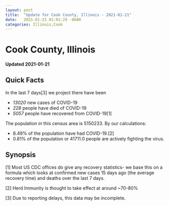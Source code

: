```yaml
---
layout: post
title:  "Update for Cook County, Illinois - 2021-01-21"
date:   2021-01-21 01:01:29 -0600
categories: Illinois,Cook
---
```


# Cook County, Illinois
#### Updated 2021-01-21

## Quick Facts

In the last 7 days[3] we project there have been
- *13020* new cases of COVID-19
- *228* people have died of COVID-19
- *5057* people have recovered from COVID-19[1]

The population in this census area is 5150233. By our calculations:
- 8.49% of the population have had COVID-19.[2]
- 0.81% of the population or 41711.0 people are actively fighting the virus.

## Synopsis




[1] Most US CDC offices do give any recovery statistics- we base this on a formula which looks at confirmed new cases
15 days ago (the average recovery time) and deaths over the last 7 days.

[2] Herd Immunity is thought to take effect at around ~70-80%

[3] Due to reporting delays, this data may be incomplete.
 
    